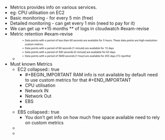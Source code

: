- Metrics provides info on various services.
- eg: CPU utilisation on EC2
- Basic monitoring - for every 5 min (free)
- Detailed monitoring - can get every 1 min (need to pay for it)
- We can get up **15 months ** of logs in cloudwatch #exam-revise
- Metric retention #exam-revise
	- ![image.png](../assets/image_1649698265875_0.png)
- Must known Metrics
	- EC2
	  collapsed:: true
		- #+BEGIN_IMPORTANT
		  RAM info is not available by default need to use custom metrics for that
		  #+END_IMPORTANT
		- CPU utilisation
		- Network IN
		- Network Out
		- EBS
		-
	- EBS
	  collapsed:: true
		- You don't get info on how much free space available need to rely on custom metrics
	-
	-